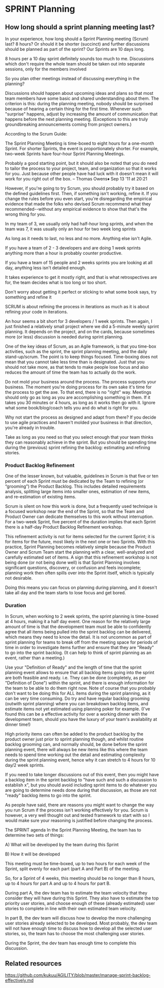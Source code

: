 
# SPRINT Planning

## How long should a sprint planning meeting last?
In your experience, how long should a Sprint Planning meeting (Scrum) last? 8 hours? Or should it be shorter (succinct) and further discussions should be planned as part of the sprint? Our Sprints are 10 days long.


8 hours per a 10 day sprint definitely sounds too much to me. Discussions which don't require the whole team should be taken out into separate sessions, only for the members involved

So you plan other meetings instead of discussing everything in the planning?

Discussions should happen about upcoming ideas and plans so that most team members have some basic and shared understanding about them. The criterion is this: during the planning meeting, nobody should be surprised because of hearing a certain thing for the first time. Whenever such "surprise" happens, adjust by increasing the amount of communication that happens before the next planning meeting. (Exceptions to this are truly groundbreaking announcements coming from project owners.) 

According to the Scrum Guide:

The Sprint Planning Meeting is time-boxed to eight hours for a one-month Sprint. For shorter Sprints, the event is proportionately shorter. For example, two-week Sprints have four-hour Sprint Planning Meetings.


Probably a good starting point, but it should also be noted that you do need to tailor the process to your project, team, and organization so that it works for you. Just because other people have had luck with it doesn't mean it will work for you right out of the box. – Thomas Owens♦ Sep 13 '11 at 20:21


However, if you're going to try Scrum, you should probably try it based on the defined guidelines first. Then, if something isn't working, refine it. If you change the rules before you even start, you're disregarding the empirical evidence that made the folks who devised Scrum recommend what they recommended--without any empirical evidence to show that that's the wrong thing for you.


In my team of 3, we usually only had half-hour long sprints, and when the team was 7, it was usually only an hour for two week long sprints


As long as it needs to last, no less and no more. Anything else isn't Agile.

If you have a team of 2 - 3 developers and are doing 1 week sprints anything more than a hour is probably counter productive.

If you have a team of 15 people and 2 weeks sprints you are looking at all day, anything less isn't detailed enough.

It takes experience to get it mostly right, and that is what retrospectives are for, the team decides what is too long or too short.

Don't worry about getting it perfect or sticking to what some book says, try something and refine it


SCRUM is about refining the process in iterations as much as it is about refining your code in iterations.

An hour seems a bit short for 3 developers / 1 week sprints. Then again, I just finished a relatively small project where we did a 5-minute weekly sprint planning. It depends on the project, and on the cards, because sometimes more (or less) discussion is needed during sprint planning.

One of the key ideas of Scrum, as an Agile framework, is that you time-box activities, such as the sprint, the sprint planning meeting, and the daily stand-up/scrum. The point is to keep things focused. Time-boxing does not mean that you cannot take less time than is designated. Just that you should not take more, as that tends to make people lose focus and also reduces the amount of time the team has to actually do the work.


Do not mold your business around the process. The process supports your business. The moment you're doing process for its own sake it's time for the process to get the axe. To that end, there is no "right" way. Meetings should only go as long as you are accomplishing something in them. If it takes you 30 minutes or 4 hours, as long as it works then go with it. Ignore what some book/blog/coach tells you and do what is right for you.


Why not start the process as designed and adapt from there? If you decide to use agile practices and haven't molded your business in that direction, you're already in trouble.

Take as long as you need so that you select enough that your team thinks they can reasonably achieve in the sprint. But you should be spending time during the (previous) sprint refining the backlog: estimating and refining stories.

### Product Backlog Refinement
One of the lesser known, but valuable, guidelines in Scrum is that five or ten percent of each Sprint must be dedicated by the Team to refining (or “grooming”) the Product Backlog. This includes detailed requirements analysis, splitting large items into smaller ones, estimation of new items, and re-estimation of existing items.

Scrum is silent on how this work is done, but a frequently used technique is a focused workshop near the end of the Sprint, so that the Team and Product Owner can dedicate themselves to this work without interruption. For a two-week Sprint, five percent of the duration implies that each Sprint there is a half-day Product Backlog Refinement workshop.

This refinement activity is not for items selected for the current Sprint; it is for items for the future, most likely in the next one or two Sprints. With this practice, Sprint Planning becomes relatively simple because the Product Owner and Scrum Team start the planning with a clear, well-analyzed and carefully estimated set of items. A sign that this refinement workshop is not being done (or not being done well) is that Sprint Planning involves significant questions, discovery, or confusion and feels incomplete; planning work then often spills over into the Sprint itself, which is typically not desirable.


Doing this means you can focus on planning during planning, and it doesn't take all day and the team starts to lose focus and get bored.

### Duration
In Scrum, when working to 2 week sprints, the sprint planning is time-boxed at 4 hours, making it a half day event. One reason for the relatively large amount of time is that the development team must be able to confidently agree that all items being pulled into the sprint backlog can be delivered, which means they need to know the detail. It is not uncommon as part of sprint planning for teams to break off from the meeting space for periods of time in order to investigate items further and ensure that they are "Ready" to go into the sprint backlog. (It can help to think of sprint planning as an event, rather than a meeting.)

Use your "Definition of Ready" and the length of time that the sprint planning event allows to ensure that all backlog items going into the sprint are both feasible and ready. i.e. They can be done (completely, as per "Definition of Done") within the sprint, and there is enough information for the team to be able to do them right now. Note of course that you probably don't want to be doing this for ALL items during the sprint planning, as it can be very time consuming. Do try and have regular backlog grooming (outwith sprint planning) where you can breakdown backlog items, and estimate items not yet estimated using planning poker for example. (I've found this can be a effective activity for over a working dinner with the development team, should you have the luxury of your team's availability at dinner time!)

High priority items can often be added to the product backlog by the product owner just prior to sprint planning though, and whilst routine backlog grooming can, and normally should, be done before the sprint planning event, there will always be new items like this where the team needs to spend time working out the detail and estimating complexity during the sprint planning event, hence why it can stretch to 4 hours for 10 day/2 week sprints.

If you need to take longer discussions out of this event, then you might have a backlog item in the sprint backlog to "have such and such a discussion to establish x", but you should avoid including sprint items to do whatever you are going to determine needs done during that discussion, as those are not "ready" backlog items to go into the sprint.

As people have said, there are reasons you might want to change the way you run Scrum if the process isn't working effectively for you. Scrum is however, a very well thought out and tested framework to start with so I would make sure your reasoning is justified before changing the process.

The SPRINT agenda
In the Sprint Planning Meeting, the team has to determine two sets of things:


A) What will be developed by the team during this Sprint

B) How it will be developed

This meeting must be time-boxed, up to two hours for each week of the Sprint, split evenly for each part (part A and Part B) of the meeting.

So, for a Sprint of 4 weeks, this meeting should be no longer than 8 hours, up to 4 hours for part A and up to 4 hours for part B.

During part A, the dev team has to estimate the team velocity that they consider they will have during this Sprint. They also have to estimate the top priority user stories, and choose enough of these (already estimated) user stories to complete in line with their own estimated team velocity.

In part B, the dev team will discuss how to develop the more challenging user stories already selected to be developed. Most probably, the dev team will not have enough time to discuss how to develop all the selected user stories, so, the team has to choose the most challenging user stories.

During the Sprint, the dev team has enough time to complete this discussion.

##  Related resources
https://github.com/kukuu/AGILITY/blob/master/manage-sprint-backlog-effectively.md

